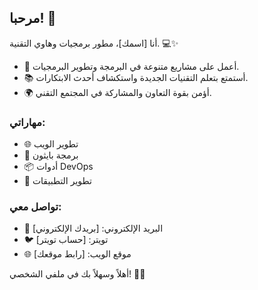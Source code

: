 ## مرحبا! 👋

أنا [اسمك]، مطور برمجيات وهاوي التقنية. 💻✨

- 🔧 أعمل على مشاريع متنوعة في البرمجة وتطوير البرمجيات.
- 📚 أستمتع بتعلم التقنيات الجديدة واستكشاف أحدث الابتكارات.
- 🌍 أؤمن بقوة التعاون والمشاركة في المجتمع التقني.

### مهاراتي:
- 🌐 تطوير الويب
- 🐍 برمجة بايثون
- 📦 أدوات DevOps
- 📱 تطوير التطبيقات

### تواصل معي:
- 📧 البريد الإلكتروني: [بريدك الإلكتروني]
- 🐦 تويتر: [حساب تويتر]
- 🌐 موقع الويب: [رابط موقعك]

أهلاً وسهلاً بك في ملفي الشخصي! 🎉🚀
